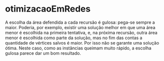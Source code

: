 # otimizacaoEmRedes
A escolha da área defendida a cada recursão é gulosa: pega-se sempre a maior.
Poderia, por exemplo, existir uma solução melhor em que uma área menor é escolhida na
primeira tentativa, e, na próxima recursão, outra área menor é escolhida como parte da solução,
mas no fim das contas a quantidade de vértices salvos é maior. Por isso não se garante uma
solução ótima. Neste caso, como as instâncias queimam muito rápido, a escolha gulosa parece
dar um bom resultado.
